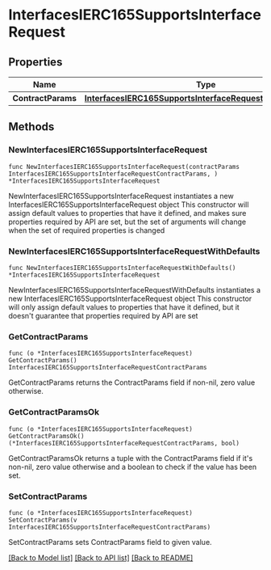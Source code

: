 # InterfacesIERC165SupportsInterfaceRequest

## Properties

Name | Type | Description | Notes
------------ | ------------- | ------------- | -------------
**ContractParams** | [**InterfacesIERC165SupportsInterfaceRequestContractParams**](InterfacesIERC165SupportsInterfaceRequestContractParams.md) |  | 

## Methods

### NewInterfacesIERC165SupportsInterfaceRequest

`func NewInterfacesIERC165SupportsInterfaceRequest(contractParams InterfacesIERC165SupportsInterfaceRequestContractParams, ) *InterfacesIERC165SupportsInterfaceRequest`

NewInterfacesIERC165SupportsInterfaceRequest instantiates a new InterfacesIERC165SupportsInterfaceRequest object
This constructor will assign default values to properties that have it defined,
and makes sure properties required by API are set, but the set of arguments
will change when the set of required properties is changed

### NewInterfacesIERC165SupportsInterfaceRequestWithDefaults

`func NewInterfacesIERC165SupportsInterfaceRequestWithDefaults() *InterfacesIERC165SupportsInterfaceRequest`

NewInterfacesIERC165SupportsInterfaceRequestWithDefaults instantiates a new InterfacesIERC165SupportsInterfaceRequest object
This constructor will only assign default values to properties that have it defined,
but it doesn't guarantee that properties required by API are set

### GetContractParams

`func (o *InterfacesIERC165SupportsInterfaceRequest) GetContractParams() InterfacesIERC165SupportsInterfaceRequestContractParams`

GetContractParams returns the ContractParams field if non-nil, zero value otherwise.

### GetContractParamsOk

`func (o *InterfacesIERC165SupportsInterfaceRequest) GetContractParamsOk() (*InterfacesIERC165SupportsInterfaceRequestContractParams, bool)`

GetContractParamsOk returns a tuple with the ContractParams field if it's non-nil, zero value otherwise
and a boolean to check if the value has been set.

### SetContractParams

`func (o *InterfacesIERC165SupportsInterfaceRequest) SetContractParams(v InterfacesIERC165SupportsInterfaceRequestContractParams)`

SetContractParams sets ContractParams field to given value.



[[Back to Model list]](../README.md#documentation-for-models) [[Back to API list]](../README.md#documentation-for-api-endpoints) [[Back to README]](../README.md)



